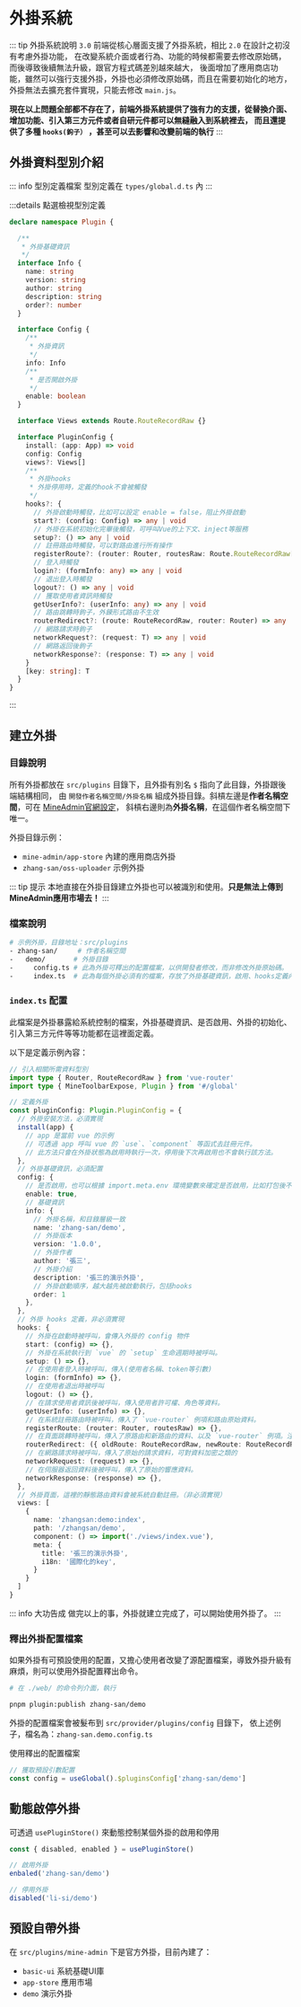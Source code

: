 # 外掛系統

::: tip 外掛系統說明
`3.0` 前端從核心層面支援了外掛系統，相比 `2.0` 在設計之初沒有考慮外掛功能，
在改變系統介面或者行為、功能的時候都需要去修改原始碼，而後導致後續無法升級，跟官方程式碼差別越來越大，
後面增加了應用商店功能，雖然可以強行支援外掛，外掛也必須修改原始碼，而且在需要初始化的地方，外掛無法去擴充套件實現，只能去修改 `main.js`。

**現在以上問題全部都不存在了，前端外掛系統提供了強有力的支援，從替換介面、增加功能、引入第三方元件或者自研元件都可以無縫融入到系統裡去，
而且還提供了多種 `hooks(鉤子）` ，甚至可以去影響和改變前端的執行**
:::

## 外掛資料型別介紹

::: info 型別定義檔案
型別定義在 `types/global.d.ts` 內
:::

:::details 點選檢視型別定義
```ts
declare namespace Plugin {

  /**
   * 外掛基礎資訊
   */
  interface Info {
    name: string
    version: string
    author: string
    description: string
    order?: number
  }

  interface Config {
    /**
     * 外掛資訊
     */
    info: Info
    /**
     * 是否開啟外掛
     */
    enable: boolean
  }

  interface Views extends Route.RouteRecordRaw {}

  interface PluginConfig {
    install: (app: App) => void
    config: Config
    views?: Views[]
    /**
     * 外掛hooks
     * 外掛停用時，定義的hook不會被觸發
     */
    hooks?: {
      // 外掛啟動時觸發，比如可以設定 enable = false，阻止外掛啟動
      start?: (config: Config) => any | void
      // 外掛在系統初始化完畢後觸發，可呼叫Vue的上下文、inject等服務
      setup?: () => any | void
      // 註冊路由時觸發，可以對路由進行所有操作
      registerRoute?: (router: Router, routesRaw: Route.RouteRecordRaw[] | Plugin.Views[] | MineRoute.routeRecord[]) => any | void
      // 登入時觸發
      login?: (formInfo: any) => any | void
      // 退出登入時觸發
      logout?: () => any | void
      // 獲取使用者資訊時觸發
      getUserInfo?: (userInfo: any) => any | void
      // 路由跳轉時鉤子，外鍊形式路由不生效
      routerRedirect?: (route: RouteRecordRaw, router: Router) => any | void
      // 網路請求時鉤子
      networkRequest?: (request: T) => any | void
      // 網路返回後鉤子
      networkResponse?: (response: T) => any | void
    }
    [key: string]: T
  }
}
```
:::

## 建立外掛

### 目錄說明
所有外掛都放在 `src/plugins` 目錄下，且外掛有別名 `$` 指向了此目錄，外掛跟後端結構相同，
由 `開發作者名稱空間/外掛名稱` 組成外掛目錄。斜槓左邊是**作者名稱空間**，可在 [MineAdmin官網設定](https://www.mineadmin.com)，
斜槓右邊則為**外掛名稱**，在這個作者名稱空間下唯一。

外掛目錄示例：
- `mine-admin/app-store`  內建的應用商店外掛
- `zhang-san/oss-uploader` 示例外掛

::: tip 提示
本地直接在外掛目錄建立外掛也可以被識別和使用。**只是無法上傳到MineAdmin應用市場去！**
:::

### 檔案說明
```bash
# 示例外掛，目錄地址：src/plugins
- zhang-san/     # 作者名稱空間
-   demo/       # 外掛目錄
-     config.ts # 此為外掛可釋出的配置檔案，以供開發者修改，而非修改外掛原始碼。
-     index.ts  # 此為每個外掛必須有的檔案，存放了外掛基礎資訊，啟用、hooks定義內容。

```

### `index.ts` 配置
此檔案是外掛暴露給系統控制的檔案，外掛基礎資訊、是否啟用、外掛的初始化、引入第三方元件等等功能都在這裡面定義。

以下是定義示例內容：
```ts
// 引入相關所需資料型別
import type { Router, RouteRecordRaw } from 'vue-router'
import type { MineToolbarExpose, Plugin } from '#/global'

// 定義外掛
const pluginConfig: Plugin.PluginConfig = {
  // 外掛安裝方法，必須實現
  install(app) {
    // app 是當前 vue 的示例
    // 可透過 app 呼叫 vue 的 `use`、`component` 等函式去註冊元件。
    // 此方法只會在外掛狀態為啟用時執行一次，停用後下次再啟用也不會執行該方法。
  },
  // 外掛基礎資訊，必須配置
  config: {
    // 是否啟用，也可以根據 import.meta.env 環境變數來確定是否啟用，比如打包後不可使用。
    enable: true, 
    // 基礎資訊
    info: {
      // 外掛名稱，和目錄層級一致
      name: 'zhang-san/demo',
      // 外掛版本
      version: '1.0.0',
      // 外掛作者
      author: '張三',
      // 外掛介紹
      description: '張三的演示外掛',
      // 外掛啟動順序，越大越先被啟動執行，包括hooks
      order: 1
    },
  },
  // 外掛 hooks 定義，非必須實現
  hooks: {
    // 外掛在啟動時被呼叫，會傳入外掛的 config 物件
    start: (config) => {},
    // 外掛在系統執行到 `vue` 的 `setup` 生命週期時被呼叫。
    setup: () => {},
    // 在使用者登入時被呼叫，傳入(使用者名稱、token等引數)
    login: (formInfo) => {},
    // 在使用者退出時被呼叫
    logout: () => {},
    // 在請求使用者資訊後被呼叫，傳入使用者許可權、角色等資料。
    getUserInfo: (userInfo) => {},
    // 在系統註冊路由時被呼叫，傳入了 `vue-router` 例項和路由原始資料。
    registerRoute: (router: Router, routesRaw) => {},
    // 在頁面跳轉時被呼叫，傳入了原路由和新路由的資料、以及 `vue-router` 例項。注意：外鏈不生效
    routerRedirect: ({ oldRoute: RouteRecordRaw, newRoute: RouteRecordRaw }, router: Router) => {},
    // 在網路請求時被呼叫，傳入了原始的請求資料，可對資料加密之類的
    networkRequest: (request) => {},
    // 在伺服器返回資料後被呼叫，傳入了原始的響應資料。
    networkResponse: (response) => {},
  },
  // 外掛頁面，這裡的靜態路由資料會被系統自動註冊。（非必須實現）
  views: [
    {
      name: 'zhangsan:demo:index',
      path: '/zhangsan/demo',
      component: () => import('./views/index.vue'),
      meta: {
        title: '張三的演示外掛',
        i18n: '國際化的key',
      }
    }
  ]
}
```

::: info 大功告成
做完以上的事，外掛就建立完成了，可以開始使用外掛了。
:::

### 釋出外掛配置檔案
如果外掛有可預設使用的配置，又擔心使用者改變了源配置檔案，導致外掛升級有麻煩，則可以使用外掛配置釋出命令。
```bash
# 在 ./web/ 的命令列介面，執行

pnpm plugin:publish zhang-san/demo
```

外掛的配置檔案會被髮布到 `src/provider/plugins/config` 目錄下，
依上述例子，檔名為：`zhang-san.demo.config.ts`

使用釋出的配置檔案
```ts
// 獲取預設引數配置
const config = useGlobal().$pluginsConfig['zhang-san/demo']
```

## 動態啟停外掛
可透過 `usePluginStore()` 來動態控制某個外掛的啟用和停用

```ts
const { disabled, enabled } = usePluginStore()

// 啟用外掛
enbaled('zhang-san/demo')

// 停用外掛
disabled('li-si/demo')
```

## 預設自帶外掛
在 `src/plugins/mine-admin` 下是官方外掛，目前內建了：

- `basic-ui` 系統基礎UI庫
- `app-store` 應用市場
- `demo` 演示外掛
